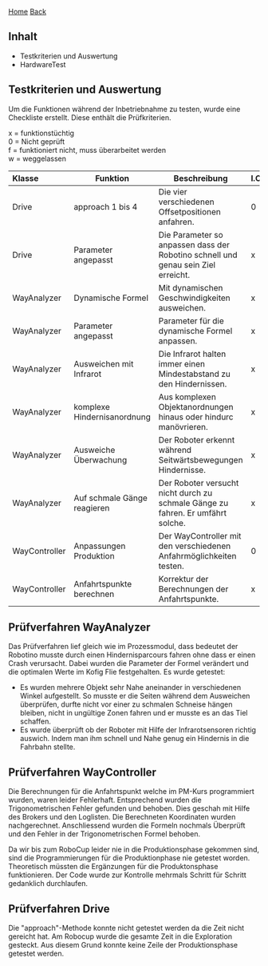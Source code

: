 [Home](home) [Back](DokuSolidus)  
  
## Inhalt
  
- Testkriterien und Auswertung
- HardwareTest
  
## Testkriterien und Auswertung  
  
Um die Funktionen während der Inbetriebnahme zu testen, wurde eine Checkliste erstellt. Diese enthält die Prüfkriterien.  
  
x = funktionstüchtig  
0 = Nicht geprüft  
f = funktioniert nicht, muss überarbeitet werden  
w = weggelassen

| Klasse| Funktion | Beschreibung| I.O.| 
| :------- | --- | --- | :---- |
|Drive | approach 1 bis 4 | Die vier verschiedenen Offsetpositionen anfahren. | 0 |
|Drive | Parameter angepasst | Die Parameter so anpassen dass der Robotino schnell und genau sein Ziel erreicht.| x|
|WayAnalyzer| Dynamische Formel| Mit dynamischen Geschwindigkeiten ausweichen. |x|
|WayAnalyzer| Parameter angepasst | Parameter für die dynamische Formel anpassen.|x|
|WayAnalyzer| Ausweichen mit Infrarot| Die Infrarot halten immer einen Mindestabstand zu den Hindernissen.|x|
|WayAnalyzer| komplexe Hindernisanordnung| Aus komplexen Objektanordnungen hinaus oder hindurc manövrieren.|x|
|WayAnalyzer| Ausweiche Überwachung| Der Roboter erkennt während Seitwärtsbewegungen Hindernisse.|x|
|WayAnalyzer| Auf schmale Gänge reagieren| Der Roboter versucht nicht durch zu schmale Gänge zu fahren. Er umfährt solche.|x|
|WayController| Anpassungen Produktion| Der WayController mit den verschiedenen Anfahrmöglichkeiten testen.| 0|
|WayController| Anfahrtspunkte berechnen| Korrektur der Berechnungen der Anfahrtspunkte.| x|

 


## Prüfverfahren WayAnalyzer  

Das Prüfverfahren lief gleich wie im Prozessmodul, dass bedeutet der Robotino musste durch einen Hindernisparcours fahren ohne dass er einen Crash verursacht. Dabei wurden die Parameter der Formel verändert und die optimalen Werte im Kofig Flie festgehalten.
Es wurde getestet:  
- Es wurden mehrere Objekt sehr Nahe aneinander in verschiedenen Winkel aufgestellt. So musste er die Seiten während dem Ausweichen überprüfen, durfte nicht vor einer zu schmalen Schneise hängen bleiben, nicht in ungültige Zonen fahren und er musste es an das Tiel schaffen.
- Es wurde überprüft ob der Roboter mit Hilfe der Infrarotsensoren richtig auswich. Indem man ihm schnell und Nahe genug ein Hindernis in die Fahrbahn stellte.  
  
## Prüfverfahren WayController  

Die Berechnungen für die Anfahrtspunkt welche im PM-Kurs programmiert wurden, waren leider Fehlerhaft. Entsprechend wurden die Trigonometrischen Fehler gefunden und behoben. Dies geschah mit Hilfe des Brokers und den Loglisten. Die Berechneten Koordinaten wurden nachgerechnet. Anschliessend wurden die Formeln nochmals Überprüft und den Fehler in der Trigonometrischen Formel behoben. 
  
Da wir bis zum RoboCup leider nie in die Produktionsphase gekommen sind, sind die Programmierungen für die Produktionphase nie getestet worden. Theoretisch müssten die Ergänzungen für die Produktonsphase funktionieren. Der Code wurde zur Kontrolle mehrmals Schritt für Schritt gedanklich durchlaufen.  
  
## Prüfverfahren Drive

Die "approach"-Methode konnte nicht getestet werden da die Zeit nicht gereicht hat. Am Robocup wurde die gesamte Zeit in die Exploration gesteckt. Aus diesem Grund konnte keine Zeile der Produktionsphase getestet werden.
  